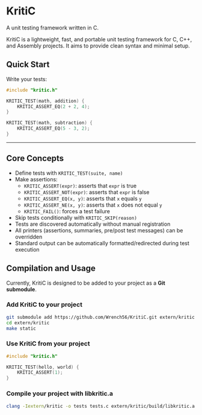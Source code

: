 # KritiC

A unit testing framework written in C.

KritiC is a lightweight, fast, and portable unit testing framework for C, C++, and Assembly projects. It aims to provide clean syntax and minimal setup.

## Quick Start

Write your tests:

```c
#include "kritic.h"

KRITIC_TEST(math, addition) {
    KRITIC_ASSERT_EQ(2 + 2, 4);
}

KRITIC_TEST(math, subtraction) {
    KRITIC_ASSERT_EQ(5 - 3, 2);
}
```

---

## Core Concepts

- Define tests with `KRITIC_TEST(suite, name)`
- Make assertions:
  - `KRITIC_ASSERT(expr)`: asserts that `expr` is true
  - `KRITIC_ASSERT_NOT(expr)`: asserts that `expr` is false
  - `KRITIC_ASSERT_EQ(x, y)`: asserts that `x` equals `y`
  - `KRITIC_ASSERT_NE(x, y)`: asserts that `x` does not equal `y`
  - `KRITIC_FAIL()`: forces a test failure
- Skip tests conditionally with `KRITIC_SKIP(reason)`
- Tests are discovered automatically without manual registration
- All printers (assertions, summaries, pre/post test messages) can be overridden
- Standard output can be automatically formatted/redirected during test execution

## Compilation and Usage

Currently, KritiC is designed to be added to your project as a **Git submodule**.

### Add KritiC to your project

```sh
git submodule add https://github.com/Wrench56/KritiC.git extern/kritic
cd extern/kritic
make static
```

### Use KritiC from your project

```c
#include "kritic.h"

KRITIC_TEST(hello, world) {
    KRITIC_ASSERT(1);
}

```

### Compile your project with libkritic.a

```sh
clang -Iextern/kritic -o tests tests.c extern/kritic/build/libkritic.a
```
